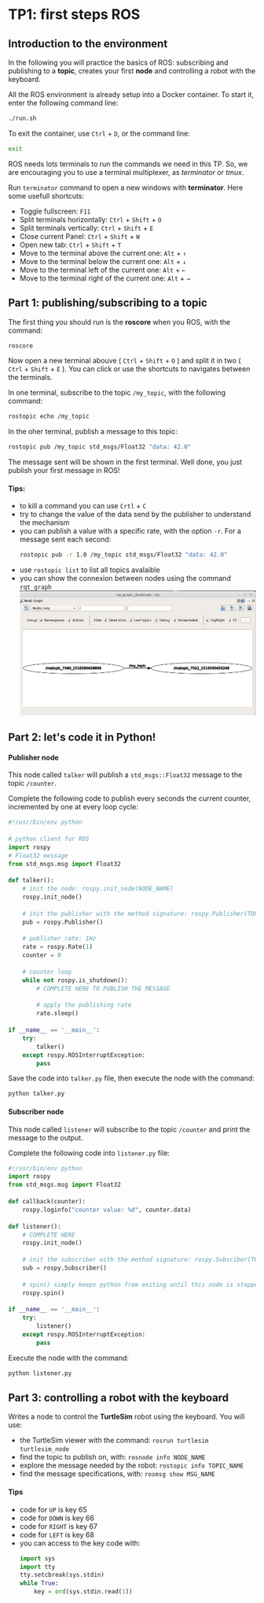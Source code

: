 # TP1: first steps ROS
## Introduction to the environment
In the following you will practice the basics of ROS: subscribing and publishing to a **topic**, creates your first **node** and controlling a robot with the keyboard.

All the ROS environment is already setup into a Docker container. To start it, enter the following command line:
```sh
./run.sh
```
To exit the container, use `Ctrl` + `D`, or the command line:
```sh
exit
```

ROS needs lots terminals to run the commands we need in this TP. So, we are encouraging you to use a terminal multiplexer, as *terminator* or *tmux*.

Run `terminator` command to open a new windows with **terminator**. Here some usefull shortcuts:

- Toggle fullscreen: `F11`
- Split terminals horizontally: `Ctrl` + `Shift` + `O`
- Split terminals vertically: `Ctrl` + `Shift` + `E`
- Close current Panel: `Ctrl` + `Shift` + `W`
- Open new tab: `Ctrl` + `Shift` + `T`
- Move to the terminal above the current one: `Alt` + `↑`
- Move to the terminal below the current one: `Alt` + `↓`
- Move to the terminal left of the current one: `Alt` + `←`
- Move to the terminal right of the current one: `Alt` + `→`


## Part 1: publishing/subscribing to a topic
The first thing you should run is the **roscore** when you ROS, with the command:
```sh
roscore
```

Now open a new terminal abouve ( `Ctrl` + `Shift` + `O` ) and split it in two ( `Ctrl` + `Shift` + `E` ). You can click or use the shortcuts to navigates between the terminals.

In one terminal, subscribe to the topic `/my_topic`, with the following command:
```sh
rostopic echo /my_topic
```

In the oher terminal, publish a message to this topic:
```sh
rostopic pub /my_topic std_msgs/Float32 "data: 42.0"
```

The message sent will be shown in the first terminal. Well done, you just publish your first message in ROS!

#### Tips:
- to kill a command you can use `Crtl` + `C`
- try to change the value of the data send by the publisher to understand the mechanism
- you can publish a value with a specific rate, with the option `-r`. For a message sent each second:
  ```sh
  rostopic pub -r 1.0 /my_topic std_msgs/Float32 "data: 42.0"
  ```
- use `rostopic list` to list all topics avalaible
- you can show the connexion between nodes using the command `rqt_graph`
  ![rqt graph](static/pub_sub.png)


## Part 2: let's code it in Python!
#### Publisher node
This node called `talker` will publish a `std_msgs::Float32` message to the topic `/counter`.

Complete the following code to publish every seconds the current counter, incremented by one at every loop cycle:

```python
#!/usr/bin/env python

# python client for ROS
import rospy
# Float32 message
from std_msgs.msg import Float32

def talker():
    # init the node: rospy.init_node(NODE_NAME)
    rospy.init_node()

    # init the publisher with the method signature: rospy.Publisher(TOPIC_NAME, MESSAGE_TYPE)
    pub = rospy.Publisher()

    # publisher rate: 1Hz
    rate = rospy.Rate(1)
    counter = 0

    # counter loop
    while not rospy.is_shutdown():
        # COMPLETE HERE TO PUBLISH THE MESSAGE

        # apply the publishing rate
        rate.sleep()

if __name__ == '__main__':
    try:
        talker()
    except rospy.ROSInterruptException:
        pass
```

Save the code into `talker.py` file, then execute the node with the command:
```sh
python talker.py
```

#### Subscriber node
This node called `listener` will subscribe to the topic `/counter` and print the message to the output.

Complete the following code into `listener.py` file:

```python
#!/usr/bin/env python
import rospy
from std_msgs.msg import Float32

def callback(counter):
    rospy.loginfo("counter value: %d", counter.data)

def listener():
    # COMPLETE HERE
    rospy.init_node()

    # init the subscriber with the method signature: rospy.Subsciber(TOPIC_NAME, MESSAGE_TYPE, CALLBACK_METHOD)
    sub = rospy.Subscriber()

    # spin() simply keeps python from exiting until this node is stopped
    rospy.spin()

if __name__ == '__main__':
    try:
        listener()
    except rospy.ROSInterruptException:
        pass
```

Execute the node with the command:
```sh
python listener.py
```


## Part 3: controlling a robot with the keyboard
Writes a node to control the **TurtleSim** robot using the keyboard. You will use:
- the TurtleSim viewer with the command: `rosrun turtlesim turtlesim_node`
- find the topic to publish on, with: `rosnode info NODE_NAME`
- explore the message needed by the robot: `rostopic info TOPIC_NAME`
- find the message specifications, with: `rosmsg show MSG_NAME`

#### Tips
- code for `UP` is key 65
- code for `DOWN` is key 66
- code for `RIGHT` is key 67
- code for `LEFT` is key 68
- you can access to the key code with:
  ```python
  import sys
  import tty
  tty.setcbreak(sys.stdin)
  while True:
      key = ord(sys.stdin.read(1))
  ```
